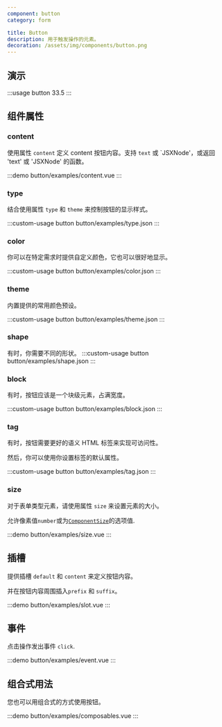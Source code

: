 ```yaml
---
component: button
category: form

title: Button
description: 用于触发操作的元素。
decoration: /assets/img/components/button.png
---
```


## 演示
:::usage button 33.5
:::

## 组件属性

### content

使用属性 `content` 定义 content 按钮内容。支持 `text` 或 `JSXNode'，或返回 'text' 或 'JSXNode' 的函数。

:::demo
button/examples/content.vue
:::

### type
结合使用属性 `type` 和 `theme` 来控制按钮的显示样式。

:::custom-usage button
button/examples/type.json
:::

### color
你可以在特定需求时提供自定义颜色，它也可以很好地显示。

:::custom-usage button
button/examples/color.json
:::

### theme
内置提供的常用颜色预设。

:::custom-usage button
button/examples/theme.json
:::

### shape
有时，你需要不同的形状。
:::custom-usage button
button/examples/shape.json
:::

### block
有时，按钮应该是一个块级元素，占满宽度。

:::custom-usage button
button/examples/block.json
:::

### tag
有时，按钮需要更好的语义 HTML 标签来实现可访问性。

然后，你可以使用你设置标签的默认属性。

:::custom-usage button
button/examples/tag.json
:::

### size
对于表单类型元素，请使用属性 `size` 来设置元素的大小。

允许像素值`number`或为[`ComponentSize`](https://github.com/Kythuen/white-block/blob/main/packages/core/src/components/types.ts)的选项值.

:::demo
button/examples/size.vue
:::

## 插槽
提供插槽 `default` 和 `content` 来定义按钮内容。

并在按钮内容周围插入`prefix` 和 `suffix`。

:::demo
button/examples/slot.vue
:::

## 事件
点击操作发出事件 `click`.

:::demo
button/examples/event.vue
:::

## 组合式用法
您也可以用组合式的方式使用按钮。

:::demo
button/examples/composables.vue
:::